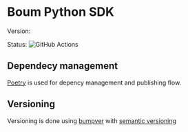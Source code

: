 # Boum Python SDK
Version: 

Status: ![GitHub Actions](https://github.com/boum-garden/sdk/actions/workflows/main.yml/badge.svg)


## Dependecy management
[Poetry](https://python-poetry.org/) is used for depency management and publishing flow.


## Versioning

Versioning is done using [bumpver](https://pypi.org/project/bumpver/) 
with [semantic versioning](https://semver.org/)